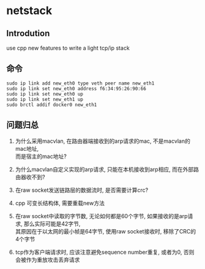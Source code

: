# netstack

## Introdution

use cpp new features to write a light tcp/ip stack

## 命令

``` shell
sudo ip link add new_eth0 type veth peer name new_eth1
sudo ip link set new_eth0 address f6:34:95:26:90:66
sudo ip link set new_eth0 up
sudo ip link set new_eth1 up
sudo brctl addif docker0 new_eth1
```

## 问题归总

1. 为什么采用macvlan, 在路由器端接收到的arp请求的mac, 不是macvlan的mac地址,  
而是宿主的mac地址?  

2. 为什么macvlan自定义实现的arp请求, 只能在本机接收到arp相应, 而在外部路由器收不到?  

3. 在raw socket发送链路层的数据流时, 是否需要计算crc?  

4. cpp 可变长结构体, 需要重载new方法

5. 在raw socket中读取的字节数, 无论如何都是60个字节, 如果接收的是arp请求, 那么实际可能是42字节,  
其原因在于以太网的最小帧是64字节, 使用raw socket接收时, 移除了CRC的4个字节

6. tcp作为客户端请求时, 应该注意避免sequence number重复, 或者为0, 否则会被作为重放攻击丢弃请求
